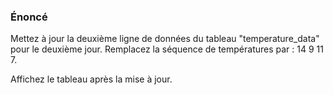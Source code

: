 ### Énoncé 

Mettez à jour la deuxième ligne de données du tableau "temperature_data" pour le deuxième jour. Remplacez la séquence de températures par : 14 9 11 7.

Affichez le tableau après la mise à jour.
